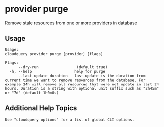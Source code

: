 # provider purge

Remove stale resources from one or more providers in database

## Usage

```
Usage:
cloudquery provider purge [provider] [flags]

Flags:
      --dry-run                 (default true)
  -h, --help                   help for purge
      --last-update duration   last-update is the duration from current time we want to remove resources from the database. For example 24h will remove all resources that were not update in last 24 hours. Duration is a string with optional unit suffix such as "2h45m" or "7d" (default 1h0m0s)
```

## Additional Help Topics

```
Use "cloudquery options" for a list of global CLI options.
```
